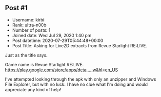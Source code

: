 ## Post #1
- Username: kirbi
- Rank: ultra-n00b
- Number of posts: 1
- Joined date: Wed Jul 29, 2020 1:40 pm
- Post datetime: 2020-07-29T05:44:48+00:00
- Post Title: Asking for Live2D extracts from Revue Starlight RE:LIVE.

Just as the title says.

Game name is Revue Starlight RE:LIVE. [https://play.google.com/store/apps/deta ... w&hl=en_US](https://play.google.com/store/apps/details?id=jp.co.atm.smile.ww&hl=en_US)

I've attempted looking through the apk with only an unzipper and Windows File Explorer, but with no luck. I have no clue what I'm doing and would appreciate any kind of help!
